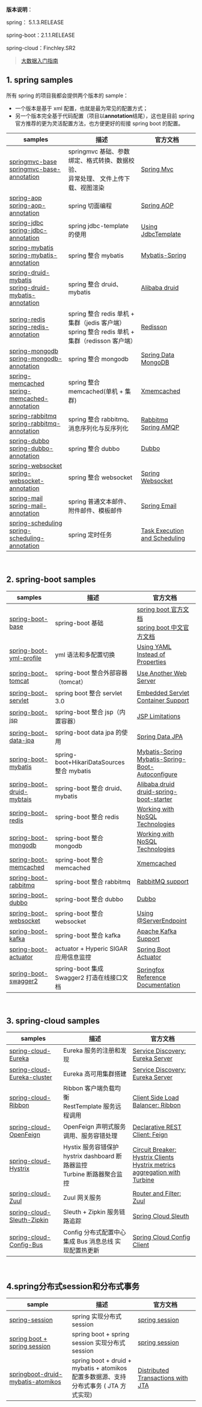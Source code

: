 **版本说明**：

spring： 5.1.3.RELEASE

spring-boot：2.1.1.RELEASE

spring-cloud：Finchley.SR2
<br/>

>[大数据入门指南](https://github.com/heibaiying/BigData-Notes)

## 1. spring samples

所有 spring 的项目我都会提供两个版本的 sample：

- 一个版本是基于 xml 配置，也就是最为常见的配置方式；
- 另一个版本完全基于代码配置（项目以**annotation**结尾），这也是目前 spring 官方推荐的更为灵活配置方法，也方便更好的衔接 spring boot 的配置。

| samples                                                      | 描述                                                         | 官方文档                                                     |
| ------------------------------------------------------------ | ------------------------------------------------------------ | ------------------------------------------------------------ |
| [springmvc-base](编程技术/SpringAll/Spring/SpringMVC基础(基于XML配置).md)<br/>[springmvc-base-annotation](编程技术/SpringAll/Spring/SpringMVC基础(基于注解).md) | springmvc 基础、参数绑定、格式转换、数据校验、<br/>异常处理、 文件上传下载、视图渲染 | [Spring Mvc ](https://docs.spring.io/spring/docs/5.1.3.RELEASE/spring-framework-reference/web.html#mvc) |
| [spring-aop](Spring/SpringAOP(XML配置方式).md)<br/>[spring-aop-annotation](Spring/SpringAOP(注解方式).md) | spring 切面编程                                               | [Spring AOP](https://docs.spring.io/spring/docs/5.1.3.RELEASE/spring-framework-reference/core.html#aop) |
| [spring-jdbc](Spring/Spring整合JDBCTemplate(XML配置方式).md)<br/>[spring-jdbc-annotation](Spring/Spring整合JdbcTemplate(注解方式).md) | spring jdbc-template 的使用                                  | [Using JdbcTemplate](https://docs.spring.io/spring/docs/5.1.3.RELEASE/spring-framework-reference/data-access.html#jdbc-JdbcTemplate) |
| [spring-mybatis](Spring/Spring整合Mybatis(XML配置方式).md)<br/>[spring-mybatis-annotation](Spring/Spring整合Mybatis(注解方式).md) | spring 整合 mybatis                                          | [Mybatis-Spring](http://www.mybatis.org/spring/zh/index.html) |
| [spring-druid-mybatis](Spring/Spring+Druid+Mybatis(XML配置方式).md)<br/>[spring-druid-mybatis-annotation](Spring/Spring+Druid+Mybatis(注解方式).md) | spring 整合 druid、mybatis                                    | [Alibaba druid](https://github.com/alibaba/druid/wiki/%E5%B8%B8%E8%A7%81%E9%97%AE%E9%A2%98) |
| [spring-redis](Spring/Spring整合Redis(XML配置方式).md)<br/>[spring-redis-annotation](Spring/Spring整合Redis(注解方式).md) | spring 整合 redis 单机 + 集群（jedis 客户端）<br/>spring 整合 redis 单机 + 集群（redisson 客户端） | [Redisson](https://github.com/redisson/redisson/wiki/%E7%9B%AE%E5%BD%95) |
| [spring-mongodb](Spring/Spring整合MongoDB(XML配置方式).md)<br/>[spring-mongodb-annotation](Spring/Spring整合MongoDB(注解方式).md) | spring 整合 mongodb                                          | [Spring Data MongoDB](https://docs.spring.io/spring-data/mongodb/docs/2.1.3.RELEASE/reference/html/#mongo.mongo-db-factory-java) |
| [spring-memcached](Spring/Spring整合Mecached(XML配置方式).md)<br/>[spring-memcached-annotation](Spring/Spring整合Mecached(注解方式).md) | spring 整合 memcached(单机 + 集群)                             | [Xmemcached](https://github.com/killme2008/xmemcached/wiki/Xmemcached%20%E4%B8%AD%E6%96%87%E7%94%A8%E6%88%B7%E6%8C%87%E5%8D%97) |
| [spring-rabbitmq](Spring/Spring整合RabbitMQ(XML配置方式).md)<br/>[spring-rabbitmq-annotation](Spring/Spring整合RabbitMQ(注解方式).md) | spring 整合 rabbitmq、消息序列化与反序列化                   | [Rabbitmq](http://www.rabbitmq.com/getstarted.html)<br>[Spring AMQP](https://docs.spring.io/spring-amqp/docs/2.1.3.BUILD-SNAPSHOT/reference/html/) |
| [spring-dubbo](Spring/Spring整合Dubbo(XML配置方式).md)<br/>[spring-dubbo-annotation](Spring/Spring整合Dubbo(注解方式).md) | spring 整合 dubbo                                            | [Dubbo ](http://dubbo.apache.org/zh-cn/docs/user/quick-start.html) |
| [spring-websocket](Spring/SpringWebSocket(XML配置方式).md)<br/>[spring-websocket-annotation](Spring/SpringWebSocket(注解方式).md) | spring 整合 websocket                                        | [Spring Websocket](https://docs.spring.io/spring/docs/5.1.3.RELEASE/spring-framework-reference/web.html#websocket) |
| [spring-mail](Spring/Spring邮件发送(XML配置方式).md) <br/>[spring-mail-annotation](Spring/Spring邮件发送(注解方式).md) | spring 普通文本邮件、附件邮件、模板邮件                      | [Spring Email](https://docs.spring.io/spring/docs/5.1.3.RELEASE/spring-framework-reference/integration.html#mail) |
| [spring-scheduling](Spring/Spring定时任务(XML配置方式).md)<br/>[spring-scheduling-annotation](Spring/Spring定时任务(注解方式).md) | spring 定时任务                                              | [Task Execution and Scheduling](https://docs.spring.io/spring/docs/5.1.3.RELEASE/spring-framework-reference/integration.html#scheduling) |

<br/>

## 2. spring-boot samples

| samples                                                      | 描述                                       | 官方文档                                                     |
| ------------------------------------------------------------ | ------------------------------------------ | ------------------------------------------------------------ |
| [spring-boot-base](SpringBoot/SpringBoot基础.md) | spring-boot 基础                           | [spring boot 官方文档](https://docs.spring.io/spring-boot/docs/2.1.1.RELEASE/reference/htmlsingle/)<br>[spring boot 中文官方文档](https://www.breakyizhan.com/springboot/3028.html) |
| [spring-boot-yml-profile](SpringBoot/SpringBoot-YAML.md) | yml 语法和多配置切换                       | [Using YAML Instead of Properties](https://docs.spring.io/spring-boot/docs/2.1.1.RELEASE/reference/htmlsingle/#boot-features-external-config-yaml) |
| [spring-boot-tomcat](SpringBoot/SpringBoot整合Tomcat.md) | spring-boot 整合外部容器（tomcat）         | [Use Another Web Server](https://docs.spring.io/spring-boot/docs/2.1.1.RELEASE/reference/htmlsingle/#howto-use-another-web-server) |
| [spring-boot-servlet](SpringBoot/SpringBoot整合Servlet.md) | spring boot 整合 servlet 3.0                | [Embedded Servlet Container Support](https://docs.spring.io/spring-boot/docs/2.1.1.RELEASE/reference/htmlsingle/#boot-features-embedded-container) |
| [spring-boot-jsp](SpringBoot/SpringBoot整合JSP.md) | spring-boot 整合 jsp（内置容器）           | [JSP Limitations](https://docs.spring.io/spring-boot/docs/2.1.1.RELEASE/reference/htmlsingle/#boot-features-jsp-limitations) |
| [spring-boot-data-jpa](SpringBoot/SpringBoot-Data-JPA.md) | spring-boot data jpa 的使用                | [Spring Data JPA](https://docs.spring.io/spring-data/jpa/docs/2.1.3.RELEASE/reference/html/) |
| [spring-boot-mybatis](SpringBoot/SpringBoot整合Mybatis.md) | spring-boot+HikariDataSources 整合 mybatis | [Mybatis-Spring](http://www.mybatis.org/spring/zh/index.html)<br/>[Mybatis-Spring-Boot-Autoconfigure](http://www.mybatis.org/spring-boot-starter/mybatis-spring-boot-autoconfigure/) |
| [spring-boot-druid-mybtais](SpringBoot/SpringBoot整合Druid+Mybatis.md) | spring-boot 整合 druid、mybatis             | [Alibaba druid](https://github.com/alibaba/druid/wiki/%E5%B8%B8%E8%A7%81%E9%97%AE%E9%A2%98)<br/>[druid-spring-boot-starter](https://github.com/alibaba/druid/tree/master/druid-spring-boot-starter) |
| [spring-boot-redis](SpringBoot/SpringBoot整合Redis.md) | spring-boot 整合 redis                     | [Working with NoSQL Technologies](https://docs.spring.io/spring-boot/docs/2.1.1.RELEASE/reference/htmlsingle/#boot-features-nosql) |
| [spring-boot-mongodb](SpringBoot/SpringBoot整合MongoDB.md) | spring-boot 整合 mongodb                   | [Working with NoSQL Technologies](https://docs.spring.io/spring-boot/docs/2.1.1.RELEASE/reference/htmlsingle/#boot-features-nosql) |
| [spring-boot-memcached](SpringBoot/SpringBoot整合Memcached.md) | spring-boot 整合 memcached                 | [Xmemcached](https://github.com/killme2008/xmemcached/wiki/Xmemcached%20%E4%B8%AD%E6%96%87%E7%94%A8%E6%88%B7%E6%8C%87%E5%8D%97) |
| [spring-boot-rabbitmq](SpringBoot/SpringBoot整合RabbitMQ.md) | spring-boot 整合 rabbitmq                  | [RabbitMQ support](https://docs.spring.io/spring-boot/docs/2.1.1.RELEASE/reference/htmlsingle/#boot-features-rabbitmq) |
| [spring-boot-dubbo](SpringBoot/SpringBoot整合Dubbo.md) | spring-boot 整合 dubbo                     | [Dubbo ](http://dubbo.apache.org/zh-cn/docs/user/quick-start.html) |
| [spring-boot-websocket](SpringBoot/SpringBoot整合WebSocket.md) | spring-boot 整合 websocket                 | [Using @ServerEndpoint](https://docs.spring.io/spring-boot/docs/2.1.1.RELEASE/reference/htmlsingle/#howto-create-websocket-endpoints-using-serverendpoint) |
| [spring-boot-kafka](SpringBoot/SpringBoot整合Kafka.md) | spring-boot 整合 kafka                     | [Apache Kafka Support](https://docs.spring.io/spring-boot/docs/2.1.1.RELEASE/reference/htmlsingle/#boot-features-kafka) |
| [spring-boot-actuator](SpringBoot/SpringBoot-Actuator.md) | actuator + Hyperic SIGAR 应用信息监控      | [Spring Boot Actuator](https://docs.spring.io/spring-boot/docs/2.1.1.RELEASE/reference/htmlsingle/#production-ready) |
| [spring-boot-swagger2](SpringBoot/SpringBoot集成Swagger2.md) | spring-boot 集成 Swagger2 打造在线接口文档 | [Springfox Reference Documentation](http://springfox.github.io/springfox/docs/current/) |

<br/>

## 3. spring-cloud  samples

| samples                                                      | 描述                                                         | 官方文档                                                     |
| ------------------------------------------------------------ | ------------------------------------------------------------ | ------------------------------------------------------------ |
| [spring-cloud-Eureka](SpringCloud/Eureka服务的注册与发现.md) | Eureka 服务的注册和发现                                      | [Service Discovery: Eureka Server](https://cloud.spring.io/spring-cloud-static/Finchley.SR2/multi/multi_spring-cloud-eureka-server.html) |
| [spring-cloud-Eureka-cluster](SpringCloud/Eureka高可用注册中心的搭建.md) | Eureka 高可用集群搭建                                        | [Service Discovery: Eureka Server](https://cloud.spring.io/spring-cloud-static/Finchley.SR2/multi/multi_spring-cloud-eureka-server.html) |
| [spring-cloud-Ribbon](SpringCloud/Spring-Cloud-Ribbon.md) | Ribbon 客户端负载均衡<br/>RestTemplate 服务远程调用          | [Client Side Load Balancer: Ribbon](https://cloud.spring.io/spring-cloud-static/Finchley.SR2/multi/multi_spring-cloud-ribbon.html) |
| [spring-cloud-OpenFeign](SpringCloud/Spring-Cloud-Feign.md) | OpenFeign 声明式服务调用、服务容错处理                       | [Declarative REST Client: Feign](https://cloud.spring.io/spring-cloud-static/Finchley.SR2/multi/multi_spring-cloud-feign.html) |
| [spring-cloud-Hystrix](SpringCloud/Spring-Cloud-Hystrix-Turbine.md) | Hystix 服务容错保护<br/>hystrix dashboard 断路器监控<br>Turbine 断路器聚合监控 | [Circuit Breaker: Hystrix Clients](https://cloud.spring.io/spring-cloud-static/Finchley.SR2/multi/multi__circuit_breaker_hystrix_clients.html)<br/>[Hystrix metrics aggregation with Turbine](https://cloud.spring.io/spring-cloud-static/Finchley.SR2/multi/multi_spring-cloud-consul-turbine.html) |
| [spring-cloud-Zuul](SpringCloud/Spring-Cloud-Zuul.md) | Zuul 网关服务                                                | [Router and Filter: Zuul](https://cloud.spring.io/spring-cloud-static/Finchley.SR2/multi/multi__router_and_filter_zuul.html) |
| [spring-cloud-Sleuth-Zipkin](SpringCloud/Spring-Sleuth-Zipkin.md) | Sleuth + Zipkin 服务链路追踪                                 | [Spring Cloud Sleuth](https://cloud.spring.io/spring-cloud-static/Finchley.SR2/multi/multi__introduction.html#sleuth-adding-project) |
| [spring-cloud-Config-Bus](SpringCloud/Spring-Cloud-Config.md) | Config 分布式配置中心 <br>集成 Bus 消息总线 实现配置热更新     | [Spring Cloud Config Client](https://cloud.spring.io/spring-cloud-static/Finchley.SR2/multi/multi__spring_cloud_config_client.html) |

<br/>

## 4.spring分布式session和分布式事务

| sample                                                       | 描述                                                         | 官方文档                                                     |
| ------------------------------------------------------------ | ------------------------------------------------------------ | ------------------------------------------------------------ |
| [spring-session](SpringSession/Spring实现分布式Session.md) | spring 实现分布式 session                                    | [spring session](https://spring.io/projects/spring-session#learn) |
| [spring boot + spring session](SpringSession/SpringBoot实现分布式Session.md) | spring boot + spring session 实现分布式 session              | [spring session](https://spring.io/projects/spring-session#learn) |
| [springboot-druid-mybatis-atomikos](SpringBoot/SpringBoot+Druid+Mybatis+Atomikos.md) | spring boot + druid + mybatis + atomikos<BR> 配置多数据源、支持分布式事务 ( JTA 方式实现) | [Distributed Transactions with JTA](https://docs.spring.io/spring-boot/docs/2.1.2.RELEASE/reference/htmlsingle/#boot-features-jta) |

<br/>

